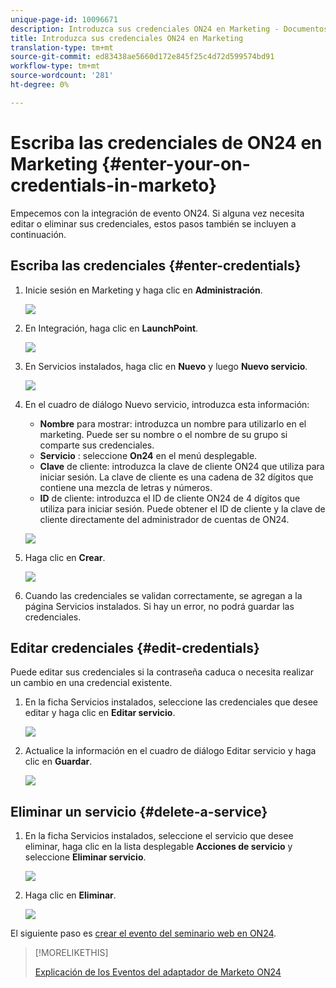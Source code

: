 ```yaml
---
unique-page-id: 10096671
description: Introduzca sus credenciales ON24 en Marketing - Documentos de marketing - Documentación del producto
title: Introduzca sus credenciales ON24 en Marketing
translation-type: tm+mt
source-git-commit: ed83438ae5660d172e845f25c4d72d599574bd91
workflow-type: tm+mt
source-wordcount: '281'
ht-degree: 0%

---
```



# Escriba las credenciales de ON24 en Marketing {#enter-your-on-credentials-in-marketo}

Empecemos con la integración de evento ON24. Si alguna vez necesita editar o eliminar sus credenciales, estos pasos también se incluyen a continuación.

## Escriba las credenciales {#enter-credentials}

1. Inicie sesión en Marketing y haga clic en **Administración**.

   ![](assets/admin.png)

1. En Integración, haga clic en **LaunchPoint**.

   ![](assets/image2015-12-22-13-3a15-3a38.png)

1. En Servicios instalados, haga clic en **Nuevo** y luego **Nuevo servicio**.

   ![](assets/image2015-12-22-13-3a18-3a54.png)

1. En el cuadro de diálogo Nuevo servicio, introduzca esta información:

   * **Nombre**  para mostrar: introduzca un nombre para utilizarlo en el marketing. Puede ser su nombre o el nombre de su grupo si comparte sus credenciales.
   * **Servicio** : seleccione  **On24** en el menú desplegable.
   * **Clave**  de cliente: introduzca la clave de cliente ON24 que utiliza para iniciar sesión. La clave de cliente es una cadena de 32 dígitos que contiene una mezcla de letras y números.
   * **ID**  de cliente: introduzca el ID de cliente ON24 de 4 dígitos que utiliza para iniciar sesión. Puede obtener el ID de cliente y la clave de cliente directamente del administrador de cuentas de ON24.

   ![](assets/image2015-12-22-13-3a38-3a52.png)

1. Haga clic en **Crear**.

   ![](assets/image2015-12-22-13-3a28-3a55.png)

1. Cuando las credenciales se validan correctamente, se agregan a la página Servicios instalados. Si hay un error, no podrá guardar las credenciales.

## Editar credenciales {#edit-credentials}

Puede editar sus credenciales si la contraseña caduca o necesita realizar un cambio en una credencial existente.

1. En la ficha Servicios instalados, seleccione las credenciales que desee editar y haga clic en **Editar servicio**.

   ![](assets/six.png)

1. Actualice la información en el cuadro de diálogo Editar servicio y haga clic en **Guardar**.

   ![](assets/seven.png)

## Eliminar un servicio {#delete-a-service}

1. En la ficha Servicios instalados, seleccione el servicio que desee eliminar, haga clic en la lista desplegable **Acciones de servicio** y seleccione **Eliminar servicio**.

   ![](assets/eight.png)

1. Haga clic en **Eliminar**.

   ![](assets/nine.png)

El siguiente paso es [crear el evento del seminario web en ON24](/help/marketo/product-docs/demand-generation/events/create-an-event/create-an-event-with-the-marketo-on24-adapter/create-your-webinar-event-in-on24.md).

>[!MORELIKETHIS]
>
>[Explicación de los Eventos del adaptador de Marketo ON24](/help/marketo/product-docs/demand-generation/events/create-an-event/create-an-event-with-the-marketo-on24-adapter/understanding-marketo-on24-adapter-events.md)
